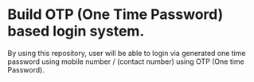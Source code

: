 # Build OTP (One Time Password) based login system.
By using this repository, user will be able to login via generated one time password using mobile number / (contact number) using OTP (One time Password).
